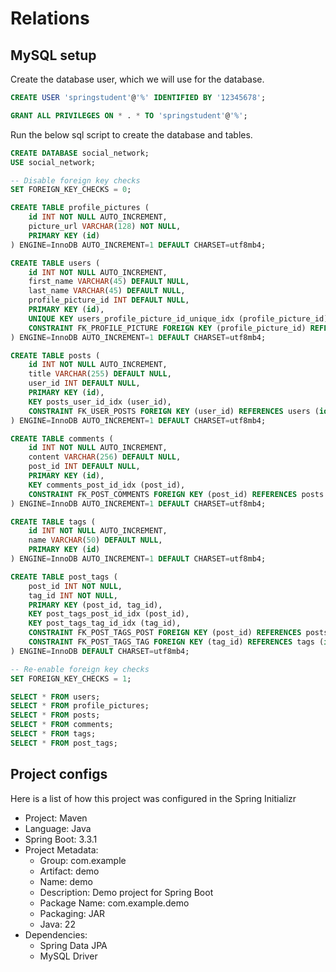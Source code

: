 # Relations

## MySQL setup

Create the database user, which we will use for the database.

```sql
CREATE USER 'springstudent'@'%' IDENTIFIED BY '12345678';

GRANT ALL PRIVILEGES ON * . * TO 'springstudent'@'%';
```

Run the below sql script to create the database and tables.

```sql
CREATE DATABASE social_network;
USE social_network;

-- Disable foreign key checks
SET FOREIGN_KEY_CHECKS = 0;

CREATE TABLE profile_pictures (
    id INT NOT NULL AUTO_INCREMENT,
    picture_url VARCHAR(128) NOT NULL,
    PRIMARY KEY (id)
) ENGINE=InnoDB AUTO_INCREMENT=1 DEFAULT CHARSET=utf8mb4;

CREATE TABLE users (
    id INT NOT NULL AUTO_INCREMENT,
    first_name VARCHAR(45) DEFAULT NULL,
    last_name VARCHAR(45) DEFAULT NULL,
    profile_picture_id INT DEFAULT NULL,
	PRIMARY KEY (id),
    UNIQUE KEY users_profile_picture_id_unique_idx (profile_picture_id),
    CONSTRAINT FK_PROFILE_PICTURE FOREIGN KEY (profile_picture_id) REFERENCES profile_pictures (id) ON DELETE NO ACTION ON UPDATE NO ACTION
) ENGINE=InnoDB AUTO_INCREMENT=1 DEFAULT CHARSET=utf8mb4;

CREATE TABLE posts (
    id INT NOT NULL AUTO_INCREMENT,
    title VARCHAR(255) DEFAULT NULL,
    user_id INT DEFAULT NULL,
    PRIMARY KEY (id),
    KEY posts_user_id_idx (user_id),
    CONSTRAINT FK_USER_POSTS FOREIGN KEY (user_id) REFERENCES users (id) ON DELETE NO ACTION ON UPDATE NO ACTION
) ENGINE=InnoDB AUTO_INCREMENT=1 DEFAULT CHARSET=utf8mb4;

CREATE TABLE comments (
    id INT NOT NULL AUTO_INCREMENT,
    content VARCHAR(256) DEFAULT NULL,
    post_id INT DEFAULT NULL,
    PRIMARY KEY (id),
    KEY comments_post_id_idx (post_id),
    CONSTRAINT FK_POST_COMMENTS FOREIGN KEY (post_id) REFERENCES posts (id) ON DELETE NO ACTION ON UPDATE NO ACTION
) ENGINE=InnoDB AUTO_INCREMENT=1 DEFAULT CHARSET=utf8mb4;

CREATE TABLE tags (
    id INT NOT NULL AUTO_INCREMENT,
    name VARCHAR(50) DEFAULT NULL,
    PRIMARY KEY (id)
) ENGINE=InnoDB AUTO_INCREMENT=1 DEFAULT CHARSET=utf8mb4;

CREATE TABLE post_tags (
    post_id INT NOT NULL,
    tag_id INT NOT NULL,
    PRIMARY KEY (post_id, tag_id),
    KEY post_tags_post_id_idx (post_id),
    KEY post_tags_tag_id_idx (tag_id),
    CONSTRAINT FK_POST_TAGS_POST FOREIGN KEY (post_id) REFERENCES posts (id) ON DELETE NO ACTION ON UPDATE NO ACTION,
    CONSTRAINT FK_POST_TAGS_TAG FOREIGN KEY (tag_id) REFERENCES tags (id) ON DELETE NO ACTION ON UPDATE NO ACTION
) ENGINE=InnoDB DEFAULT CHARSET=utf8mb4;

-- Re-enable foreign key checks
SET FOREIGN_KEY_CHECKS = 1;

SELECT * FROM users;
SELECT * FROM profile_pictures;
SELECT * FROM posts;
SELECT * FROM comments;
SELECT * FROM tags;
SELECT * FROM post_tags;
```

## Project configs

Here is a list of how this project was configured in the Spring Initializr

- Project: Maven
- Language: Java
- Spring Boot: 3.3.1
- Project Metadata:
  - Group: com.example
  - Artifact: demo
  - Name: demo
  - Description: Demo project for Spring Boot
  - Package Name: com.example.demo
  - Packaging: JAR
  - Java: 22
- Dependencies:
  - Spring Data JPA
  - MySQL Driver
